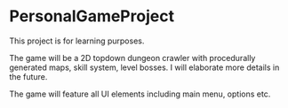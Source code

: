 # PersonalGameProject

This project is for learning purposes.

The game will be a 2D topdown dungeon crawler with procedurally generated maps, skill system, level bosses. I will elaborate more details in the future.

The game will feature all UI elements including main menu, options etc.


